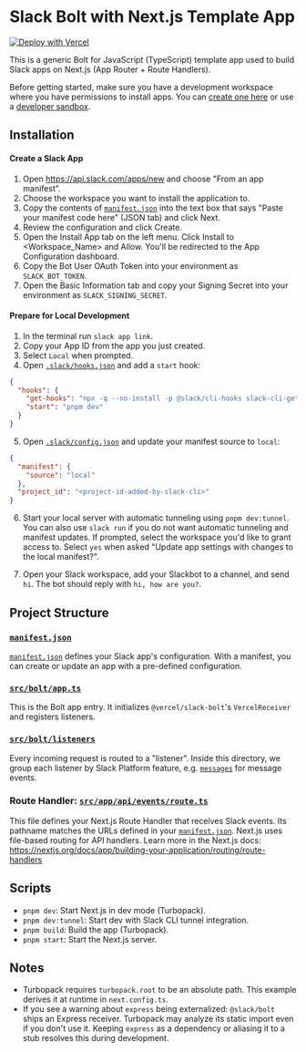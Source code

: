 # Slack Bolt with Next.js Template App

[![Deploy with Vercel](https://vercel.com/button)](https://vercel.com/new)

This is a generic Bolt for JavaScript (TypeScript) template app used to build Slack apps on Next.js (App Router + Route Handlers).

Before getting started, make sure you have a development workspace where you have permissions to install apps. You can [create one here](https://slack.com/create) or use a [developer sandbox](https://api.slack.com/developer-program).

## Installation

#### Create a Slack App

1. Open https://api.slack.com/apps/new and choose "From an app manifest".
2. Choose the workspace you want to install the application to.
3. Copy the contents of [`manifest.json`](./manifest.json) into the text box that says "Paste your manifest code here" (JSON tab) and click Next.
4. Review the configuration and click Create.
5. Open the Install App tab on the left menu. Click Install to <Workspace_Name> and Allow. You'll be redirected to the App Configuration dashboard.
6. Copy the Bot User OAuth Token into your environment as `SLACK_BOT_TOKEN`.
7. Open the Basic Information tab and copy your Signing Secret into your environment as `SLACK_SIGNING_SECRET`.

#### Prepare for Local Development

1. In the terminal run `slack app link`.
2. Copy your App ID from the app you just created.
3. Select `Local` when prompted.
4. Open [`.slack/hooks.json`](./.slack/hooks.json) and add a `start` hook:
```json
{
  "hooks": {
    "get-hooks": "npx -q --no-install -p @slack/cli-hooks slack-cli-get-hooks",
    "start": "pnpm dev"
  }
}
```
5. Open [`.slack/config.json`](./.slack/config.json) and update your manifest source to `local`:
```json
{
  "manifest": {
    "source": "local"
  },
  "project_id": "<project-id-added-by-slack-cli>"
}
```
6. Start your local server with automatic tunneling using `pnpm dev:tunnel`. You can also use `slack run` if you do not want automatic tunneling and manifest updates. If prompted, select the workspace you'd like to grant access to. Select `yes` when asked "Update app settings with changes to the local manifest?".

7. Open your Slack workspace, add your Slackbot to a channel, and send `hi`. The bot should reply with `hi, how are you?`.

## Project Structure

### [`manifest.json`](./manifest.json)

[`manifest.json`](./manifest.json) defines your Slack app's configuration. With a manifest, you can create or update an app with a pre-defined configuration.

### [`src/bolt/app.ts`](./src/bolt/app.ts)

This is the Bolt app entry. It initializes `@vercel/slack-bolt`'s `VercelReceiver` and registers listeners.

### [`src/bolt/listeners`](./src/bolt/listeners)

Every incoming request is routed to a "listener". Inside this directory, we group each listener by Slack Platform feature, e.g. [`messages`](./src/bolt/listeners/messages) for message events.

### Route Handler: [`src/app/api/events/route.ts`](./src/app/api/events/route.ts)

This file defines your Next.js Route Handler that receives Slack events. Its pathname matches the URLs defined in your [`manifest.json`](./manifest.json). Next.js uses file-based routing for API handlers. Learn more in the Next.js docs: https://nextjs.org/docs/app/building-your-application/routing/route-handlers

## Scripts

- `pnpm dev`: Start Next.js in dev mode (Turbopack).
- `pnpm dev:tunnel`: Start dev with Slack CLI tunnel integration.
- `pnpm build`: Build the app (Turbopack).
- `pnpm start`: Start the Next.js server.

## Notes

- Turbopack requires `turbopack.root` to be an absolute path. This example derives it at runtime in `next.config.ts`.
- If you see a warning about `express` being externalized: `@slack/bolt` ships an Express receiver. Turbopack may analyze its static import even if you don't use it. Keeping `express` as a dependency or aliasing it to a stub resolves this during development.
